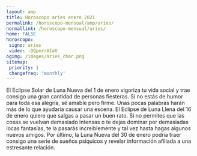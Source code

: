 ```yaml
---
layout: amp
title: Horoscopo aries enero 2021 
permalink: /horoscopo-mensual/amp/aries/
normallink: /horoscopo-mensual/aries/
home: FALSE
horoscopo:
 signo: aries
 video: -DQpmrrAIeU
ogimg: /images/aries_char.png
sitemap:
 priority: 1
 changefreq: 'monthly'
---
```



El Eclipse Solar de Luna Nueva del 1 de enero vigoriza tu vida social y trae consigo una gran cantidad de personas fiesteras. Si no estás de humor para toda esa alegría, sé amable pero firme. Unas pocas palabras harán más de lo que ayudaría causar una escena. El Eclipse de Luna Llena del 16 de enero quiere que salgas a pasar un buen rato. Si no permites que las cosas se vuelvan demasiado intensas o te dejas dominar por demasiadas locas fantasías, te la pasarás increíblemente y tal vez hasta hagas algunos nuevos amigos. Por último, la Luna Nueva del 30 de enero podría traer consigo una serie de sueños psíquicos y revelar información afiliada a una estresante relación.